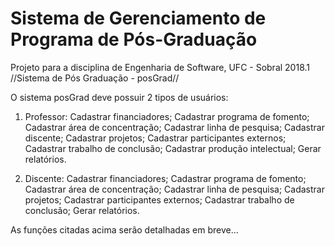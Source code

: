 # Sistema de Gerenciamento de Programa de Pós-Graduação
Projeto para a disciplina de Engenharia de Software, UFC - Sobral 2018.1
//Sistema de Pós Graduação - posGrad//

O sistema posGrad deve possuir 2 tipos de usuários:
1.	Professor:
Cadastrar financiadores;
Cadastrar programa de fomento;
Cadastrar área de concentração;
Cadastrar linha de pesquisa;
Cadastrar discente;
Cadastrar projetos;
Cadastrar participantes externos;
Cadastrar trabalho de conclusão;
Cadastrar produção intelectual;
Gerar relatórios.

2.	Discente:
Cadastrar financiadores;
Cadastrar programa de fomento;
Cadastrar área de concentração;
Cadastrar linha de pesquisa;
Cadastrar projetos;
Cadastrar participantes externos;
Cadastrar trabalho de conclusão;
Gerar relatórios.

As funções citadas acima serão detalhadas em breve...
